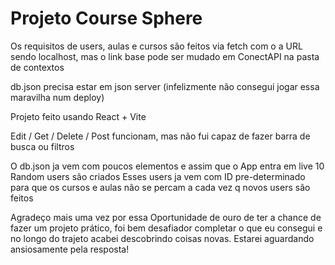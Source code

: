 # Projeto Course Sphere

Os requisitos de users, aulas e cursos são feitos via fetch com o a URL sendo localhost, mas o link base pode ser mudado em ConectAPI na pasta de contextos

db.json precisa estar em json server (infelizmente não consegui jogar essa maravilha num deploy)

Projeto feito usando React + Vite

Edit / Get / Delete / Post funcionam, mas não fui capaz de fazer barra de busca ou filtros

O db.json ja vem com poucos elementos e assim que o App entra em live 10 Random users são criados
Esses users ja vem com ID pre-determinado para que os cursos e aulas não se percam a cada vez q novos users são feitos

Agradeço mais uma vez por essa Oportunidade de ouro de ter a chance de fazer um projeto prático, foi bem desafiador completar o que eu consegui e no longo do trajeto acabei descobrindo coisas novas. Estarei aguardando ansiosamente pela resposta!
